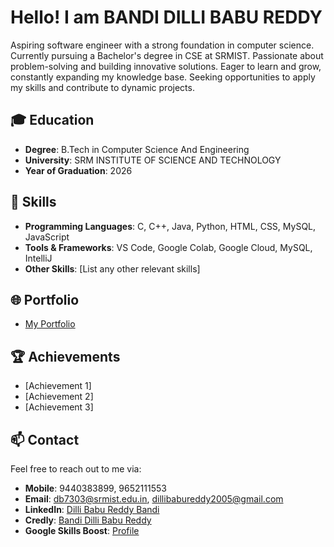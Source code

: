 # Hello! I am BANDI DILLI BABU REDDY

Aspiring software engineer with a strong foundation in computer science. Currently pursuing a Bachelor's degree in CSE at SRMIST. Passionate about problem-solving and building innovative solutions. Eager to learn and grow, constantly expanding my knowledge base. Seeking opportunities to apply my skills and contribute to dynamic projects.

## 🎓 Education
- **Degree**: B.Tech in Computer Science And Engineering
- **University**: SRM INSTITUTE OF SCIENCE AND TECHNOLOGY
- **Year of Graduation**: 2026

## 💼 Skills
- **Programming Languages**: C, C++, Java, Python, HTML, CSS, MySQL, JavaScript
- **Tools & Frameworks**: VS Code, Google Colab, Google Cloud, MySQL, IntelliJ
- **Other Skills**: [List any other relevant skills]

## 🌐 Portfolio
- [My Portfolio](https://dillibabureddy.github.io/my-portfolio-new/)

## 🏆 Achievements
- [Achievement 1]
- [Achievement 2]
- [Achievement 3]

## 📫 Contact
Feel free to reach out to me via:
- **Mobile**: 9440383899, 9652111553
- **Email**: db7303@srmist.edu.in, dillibabureddy2005@gmail.com
- **LinkedIn**: [Dilli Babu Reddy Bandi](https://www.linkedin.com/in/dilli-babu-reddy-bandi/)
- **Credly**: [Bandi Dilli Babu Reddy](https://www.credly.com/users/bandi-dilli-babu-reddy)
- **Google Skills Boost**: [Profile](https://www.cloudskillsboost.google/public_profiles/f791e508-1f30-4c8e-94c2-e4847caf63cc)
